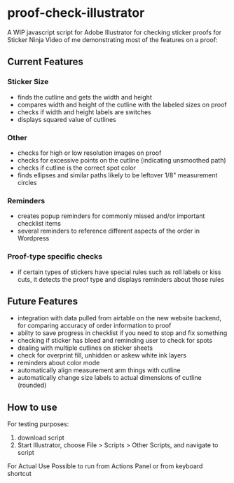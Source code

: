 # proof-check-illustrator
A  WIP javascript script for Adobe Illustrator for checking sticker proofs for Sticker Ninja
Video of me demonstrating most of the features on a proof: 

## Current Features 
### Sticker Size 
- finds the cutline and gets the width and height
- compares width and height of the cutline with the labeled sizes on proof 
- checks if width and height labels are switches 
- displays squared value of cutlines 

### Other 
- checks for high or low resolution images on proof
- checks for excessive points on the cutline (indicating unsmoothed path)
- checks if cutline is the correct spot color
- finds ellipses and similar paths likely to be leftover 1/8" measurement circles

### Reminders
- creates popup reminders for commonly missed and/or important checklist items 
- several reminders to reference different aspects of the order in Wordpress 

### Proof-type specific checks
 - if certain types of stickers have special rules such as roll labels or kiss cuts, it detects the proof type and displays reminders about those rules 

## Future Features
- integration with data pulled from airtable on the new website backend, for comparing accuracy of order information to proof 
- abilty to save progress in checklist if you need to stop and fix something
- checking if sticker has bleed and reminding user to check for spots
- dealing with multiple cutlines on sticker sheets 
- check for overprint fill, unhidden or askew white ink layers
- reminders about color mode 
- automatically align measurement arm things with cutline 
- automatically change size labels to actual dimensions of cutline (rounded)

## How to use 
For testing purposes: 
1. download script 
2. Start Illustrator, choose File > Scripts > Other Scripts, and navigate to script 

For Actual Use
Possible to run from Actions Panel or from keyboard shortcut
